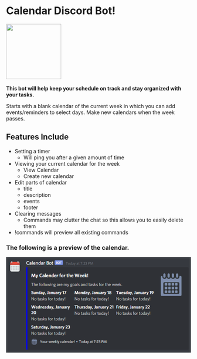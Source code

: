 # Calendar Discord Bot!
<img src="https://www.freeiconspng.com/thumbs/calendar-image-png/calendar-image-png-3.png" width="150" height="150" />

__This bot will help keep your schedule on track and stay organized with your tasks.__

Starts with a blank calendar of the current week in which you can add events/reminders to select days. Make new calendars when the week passes. 

## Features Include
* Setting a timer
    * Will ping you after a given amount of time
* Viewing your current calendar for the week
    * View Calendar
    * Create new calendar
* Edit parts of calendar
    * title
    * description
    * events
    * footer
* Clearing messages
    * Commands may clutter the chat so this allows you to easily delete them
* !commands will preview all existing commands

### The following is a preview of the calendar. 
![Bot Example](/calendarexample.png)
